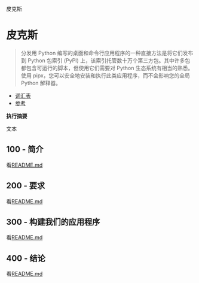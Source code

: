 皮克斯

# 皮克斯

> 分发用 Python 编写的桌面和命令行应用程序的一种直接方法是将它们发布到 Python 包索引 (PyPI) 上，该索引托管数十万个第三方包。其中许多包都包含可运行的脚本，但使用它们需要对 Python 生态系统有相当的熟悉。使用 pipx，您可以安全地安装和执行此类应用程序，而不会影响您的全局 Python 解释器。

-   [词汇表](./GLOSSARY.md)
-   [参考](./REFERENCES.md)

**执行摘要**

文本

## 100 - 简介

看[README.md](./100/README.md)

## 200 - 要求

看[README.md](./200/README.md)

## 300 - 构建我们的应用程序

看[README.md](./300/README.md)

## 400 - 结论

看[README.md](./400/README.md)

